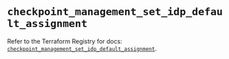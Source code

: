 # `checkpoint_management_set_idp_default_assignment`

Refer to the Terraform Registry for docs: [`checkpoint_management_set_idp_default_assignment`](https://registry.terraform.io/providers/checkpointsw/checkpoint/2.11.0/docs/resources/management_set_idp_default_assignment).
